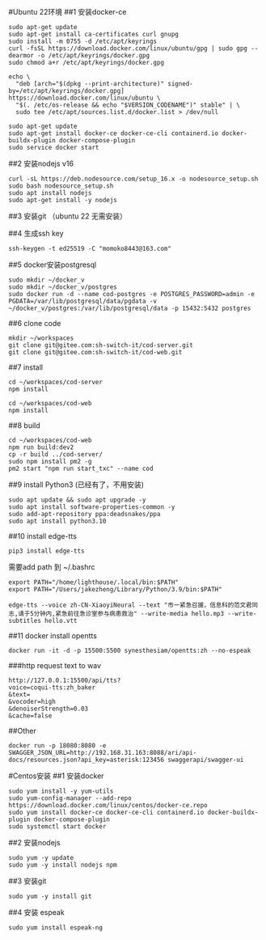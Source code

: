 #Ubuntu 22环境
##1 安装docker-ce
```
sudo apt-get update
sudo apt-get install ca-certificates curl gnupg
sudo install -m 0755 -d /etc/apt/keyrings
curl -fsSL https://download.docker.com/linux/ubuntu/gpg | sudo gpg --dearmor -o /etc/apt/keyrings/docker.gpg
sudo chmod a+r /etc/apt/keyrings/docker.gpg
```
```
echo \
  "deb [arch="$(dpkg --print-architecture)" signed-by=/etc/apt/keyrings/docker.gpg] https://download.docker.com/linux/ubuntu \
  "$(. /etc/os-release && echo "$VERSION_CODENAME")" stable" | \
  sudo tee /etc/apt/sources.list.d/docker.list > /dev/null
```
```
sudo apt-get update
sudo apt-get install docker-ce docker-ce-cli containerd.io docker-buildx-plugin docker-compose-plugin
sudo service docker start
```

##2 安装nodejs v16
```
curl -sL https://deb.nodesource.com/setup_16.x -o nodesource_setup.sh
sudo bash nodesource_setup.sh
sudo apt install nodejs
sudo apt-get install -y nodejs
```

##3 安装git （ubuntu 22 无需安装）

##4 生成ssh key
```
ssh-keygen -t ed25519 -C "momoko8443@163.com"
```

##5 docker安装postgresql
```
sudo mkdir ~/docker_v
sudo mkdir ~/docker_v/postgres
sudo docker run -d --name cod-postgres -e POSTGRES_PASSWORD=admin -e PGDATA=/var/lib/postgresql/data/pgdata -v ~/docker_v/postgres:/var/lib/postgresql/data -p 15432:5432 postgres
```

##6 clone code
```
mkdir ~/workspaces
git clone git@gitee.com:sh-switch-it/cod-server.git
git clone git@gitee.com:sh-switch-it/cod-web.git
```

##7 install
```
cd ~/workspaces/cod-server
npm install

cd ~/workspaces/cod-web
npm install
```
##8 build
```
cd ~/workspaces/cod-web
npm run build:dev2
cp -r build ../cod-server/
sudo npm install pm2 -g
pm2 start "npm run start_txc" --name cod
```
##9 install Python3 (已经有了，不用安装)
```
sudo apt update && sudo apt upgrade -y
sudo apt install software-properties-common -y
sudo add-apt-repository ppa:deadsnakes/ppa
sudo apt install python3.10
```

##10 install edge-tts
```
pip3 install edge-tts
```
需要add path 到 ~/.bashrc 
```
export PATH="/home/lighthouse/.local/bin:$PATH"
export PATH="/Users/jakezheng/Library/Python/3.9/bin:$PATH"
```

```
edge-tts --voice zh-CN-XiaoyiNeural --text "市一紧急召援，信息科的范文君同志,请于5分钟内,紧急前往急诊室参与病患救治" --write-media hello.mp3 --write-subtitles hello.vtt
```

##11 docker install opentts
```
docker run -it -d -p 15500:5500 synesthesiam/opentts:zh --no-espeak 
```
###http request text to wav
```
http://127.0.0.1:15500/api/tts?
voice=coqui-tts:zh_baker
&text=
&vocoder=high
&denoiserStrength=0.03
&cache=false
```


##Other
```
docker run -p 18080:8080 -e SWAGGER_JSON_URL=http://192.168.31.163:8088/ari/api-docs/resources.json?api_key=asterisk:123456 swaggerapi/swagger-ui
```


#Centos安装
##1 安装docker
```
sudo yum install -y yum-utils
sudo yum-config-manager --add-repo https://download.docker.com/linux/centos/docker-ce.repo
sudo yum install docker-ce docker-ce-cli containerd.io docker-buildx-plugin docker-compose-plugin
sudo systemctl start docker
``````

##2 安装nodejs
```
sudo yum -y update
sudo yum -y install nodejs npm
```
##3 安装git
```
sudo yum -y install git
```


##4 安装 espeak
```
sudo yum install espeak-ng
```